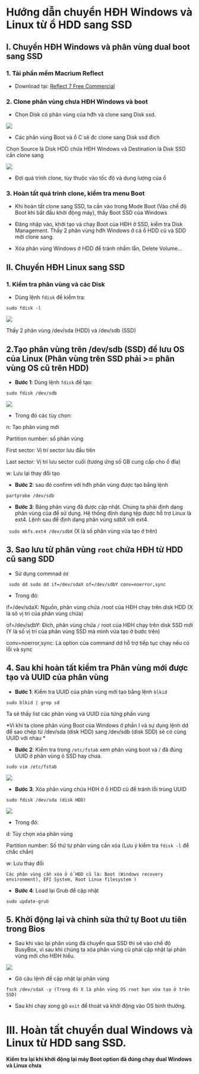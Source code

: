 # Hướng dẫn chuyển HĐH Windows và Linux từ ổ HDD sang SSD

## I. Chuyển HĐH Windows và phân vùng dual boot sang SSD

### 1. Tải phần mềm Macrium Reflect

- Download tại: [Reflect 7 Free Commercial](https://www.macrium.com/reflectfree)

### 2. Clone phân vùng chưa HĐH Windows và boot 

- Chọn Disk có phân vùng của hđh và clone sang Disk ssd. 

<img src="https://i.imgur.com/ji0JupS.pngS">

- Các phân vùng Boot và ổ C sẽ đc clone sang Disk ssd đích

Chọn Source là Disk HDD chứa HĐH Windows và Destination là Disk SSD cần clone sang

<img src="https://i.imgur.com/LHj5F5A.png">

- Đợi quá trình clone, tùy thuộc vào tốc độ và dung lượng của ổ

### 3. Hoàn tất quá trình clone, kiểm tra menu Boot

- Khi hoàn tất clone sang SSD, ta cần vào trong Mode Boot (Vào chế độ Boot khi bắt đầu khởi động máy), thấy Boot SSD của Windows

- Đăng nhập vào, khởi tạo và chạy Boot của HĐH ở SSD, kiểm tra Disk Management. Thấy 2 phân vùng hđh Windows ở cả ổ HDD cũ và SDD mới clone sang.

- Xóa phân vùng Windows ở HDD để tránh nhầm lẫn, Delete Volume...


## II. Chuyển HĐH Linux sang SSD

### 1. Kiểm tra phân vùng và các Disk

- Dùng lệnh `fdisk` để kiểm tra: 

`sudo fdisk -l`

<img src="https://i.imgur.com/SpJhM0f.png">

Thấy 2 phân vùng /dev/sda (HDD) và /dev/sdb (SSD)

## 2.Tạo phân vùng trên /dev/sdb (SSD) để lưu OS của Linux (Phân vùng trên SSD phải >= phân vùng OS cũ trên HDD)

- **Bước 1**: Dùng lệnh `fdisk` để tạo:

`sudo fdisk /dev/sdb`

<img src="https://i.imgur.com/sIlQ1dn.png">


- Trong đó các tùy chọn:

n: Tạo phân vùng mới

Partition number: số phân vùng 

First sector: Vị trí sector lưu đầu tiên 

Last sector: Vị trí lưu sector cuối (tương ứng số GB cung cấp cho ổ đĩa)

w: Lưu lại thay đổi tạo 

- **Bước 2**: sau đó confirm với hđh phân vùng được tạo bằng lệnh 

`partprobe /dev/sdb`

- **Bước 3**: Bảng phân vùng đã được cập nhật. Chúng ta phải định dạng phân vùng của để sử dụng. Hệ thống định dạng tệp được hỗ trợ Linux là ext4. Lệnh sau để định dạng phân vùng sdbX với ext4.

` sudo mkfs.ext4 /dev/sdbX` (X là số phân vùng vừa tạo ở trên)

## 3. Sao lưu từ phân vùng `root` chứa HĐH từ  HDD cũ sang SDD 

- Sử dụng commnad `dd`

` sudo dd sudo dd if=/dev/sdaX of=/dev/sdbY conv=noerror,sync`

- Trong đó:

if=/dev/sdaX: Nguồn, phân vùng chứa  `/`root của HĐH chạy trên disk HDD (X là sô vị̣ trí của phân vùng chứa)

of=/dev/sdbY: Đích, phân vùng chứa `/` root của HĐH chạy trên disk SSD mới (Y là số vị trí của phân vùng SSD mà mình vừa tạo ở bước trên)

conv=noerror,sync: Là option của command dd hỗ trợ tiếp tục chạy nếu có lỗi và sync 

## 4. Sau khi hoàn tất kiểm tra Phân vùng mới được tạo và UUID của phân vùng

- **Bước 1**: Kiểm tra UUID của phân vùng mới tạo bằng lệnh `blkid`

`sudo blkid | grep sd`

Ta sẽ thấy list các phân vùng và UUID của từng phần vùng

*Vì khi ta clone phân vùng Boot của Windows ở phần I và sự dụng lệnh dd  để sao chép từ /dev/sda (disk HDD) sang /dev/sdb (disk SDD) sẽ có cùng UUID với nhau 
*

- **Bước 2**: Kiểm tra trong `/etc/fstab` xem phân vùng boot và / đã đúng UUID ở phân vùng ỏ SSD hay chưa.

`sudo vim /etc/fstab`

<img src="https://i.imgur.com/FQArNvy.png">

- **Bước 3**: Xóa phân vùng chứa HĐH ở ổ HDD cũ để tránh lỗi trùng UUID

`sudo fdisk /dev/sda (disk HDD)`

<img src="https://i.imgur.com/ANvv5T5.png">

- Trong đó:

d: Tùy chọn xóa phân vùng

Partition number: Số thứ tự phân vùng cần xóa (Lưu ý kiểm tra `fdisk -l` để chắc chắn)

w: Lưu thay đổi

`Các phân vùng cần xóa ở ổ HDD cũ là: Boot (Windows recovery environment), EFI System, Root Linux filesystem
)
`

- **Bước 4**: Load lại Grub để cập nhật

`sudo update-grub`

## 5. Khởi động lại và chỉnh sửa thứ tự Boot ưu tiên trong Bios 

- Sau khi vào lại phân vùng đã chuyển qua SSD thì sẽ vào chế độ BusyBox, vì sau khi chúng ta xóa phân vùng cũ phải cập nhật lại phân vùng mới cho HĐH hiểu.

<img src="https://i.imgur.com/qNz7C4r.png">


- Gõ câu lệnh để cập nhật lại phân vùng 

`fsck /dev/sdaX -y (Trong đó X là phân vùng OS root bạn vừa tạo ở trên SSD)`

- Sau khi chạy xong gõ `exit` để thoát và khởi động vào OS bình thường.


# III. Hoàn tất chuyển dual Windows và Linux từ HDD sang SSD.

 **Kiểm tra lại khi khởi động lại máy Boot option đã đúng chạy dual Windows và Linux chưa** 
